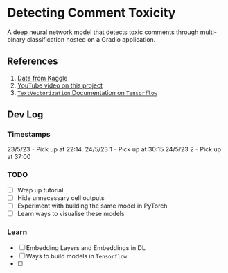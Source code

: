 # Detecting Comment Toxicity

A deep neural network model that detects toxic comments through multi-binary classification hosted on a Gradio application.

## References

1. [Data from Kaggle](https://www.kaggle.com/competitions/jigsaw-toxic-comment-classification-challenge/data)
2. [YouTube video on this project](https://www.youtube.com/watch?v=ZUqB-luawZg)
3. [`TextVectorization` Documentation on `Tensorflow`](https://www.tensorflow.org/api_docs/python/tf/keras/layers/TextVectorization)

## Dev Log

### Timestamps

23/5/23 - Pick up at 22:14.
24/5/23 1 - Pick up at 30:15
24/5/23 2 - Pick up at 37:00

### TODO
- [ ] Wrap up tutorial
- [ ] Hide unnecessary cell outputs
- [ ] Experiment with building the same model in PyTorch
- [ ] Learn ways to visualise these models

### Learn
- [ ] Embedding Layers and Embeddings in DL
- [ ] Ways to build models in `Tensorflow`
- [ ] 